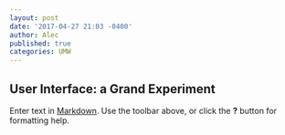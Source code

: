 ```yaml
---
layout: post
date: '2017-04-27 21:03 -0400'
author: Alec
published: true
categories: UMW
---
```

## User Interface: a Grand Experiment

Enter text in [Markdown](http://daringfireball.net/projects/markdown/). Use the toolbar above, or click the **?** button for formatting help.
